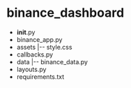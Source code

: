 # binance_dashboard

- __init__.py
- binance_app.py
- assets
    |-- style.css
- callbacks.py
- data
    |-- binance_data.py
- layouts.py
- requirements.txt